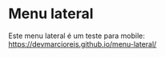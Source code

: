 # Menu lateral
Este menu lateral é um teste para mobile: https://devmarcioreis.github.io/menu-lateral/
